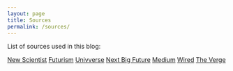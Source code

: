```yaml
---
layout: page
title: Sources
permalink: /sources/
---
```


List of sources used in this blog:

<a href="https://newscientist.com" target="_blank">New Scientist</a>
<a href="https://futurism.com" target="_blank">Futurism</a>
<a href="https://univverse.org" target="_blank">Univverse</a>
<a href="https://nextbigfuture.com" target="_blank">Next Big Future</a>
<a href="https://medium.com" target="_blank">Medium</a>
<a href="https://wired.com" target="_blank">Wired</a>
<a href="https://theverge.com" target="_blank">The Verge</a>
